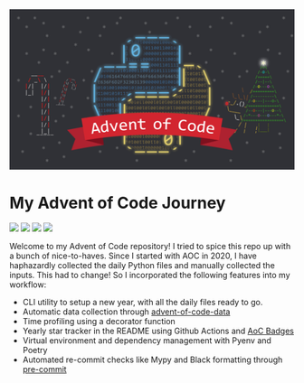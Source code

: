 <img src="aoc.webp">
<h1> My Advent of Code Journey </h1>

![](https://img.shields.io/badge/Stars%202015%20⭐-99-yellow)
![](https://img.shields.io/badge/Stars%202020%20⭐-99-yellow)
![](https://img.shields.io/badge/Stars%202021%20⭐-99-yellow)
![](https://img.shields.io/badge/Stars%202022%20⭐-99-yellow)

<p>
Welcome to my Advent of Code repository! I tried to spice this repo up with a bunch of nice-to-haves. Since I started with AOC in 2020, I have haphazardly collected the daily Python files and manually collected the inputs. This had to change! So I incorporated the following features into my workflow:
</p>
<ul>
  <li> CLI utility to setup a new year, with all the daily files ready to go.</li>
  <li>Automatic data collection through <a href=""https://github.com/wimglenn/advent-of-code-data>advent-of-code-data</a></li>
  <li>Time profiling using a decorator function</li>
  <li>Yearly star tracker in the README using Github Actions and <a href="https://github.com/marketplace/actions/aoc-badges">AoC Badges</a></li>
  <li>Virtual environment and dependency management with Pyenv and Poetry</li>
<li>Automated re-commit checks like Mypy and Black formatting through <a href="https://pre-commit.com/">pre-commit</a></li>
